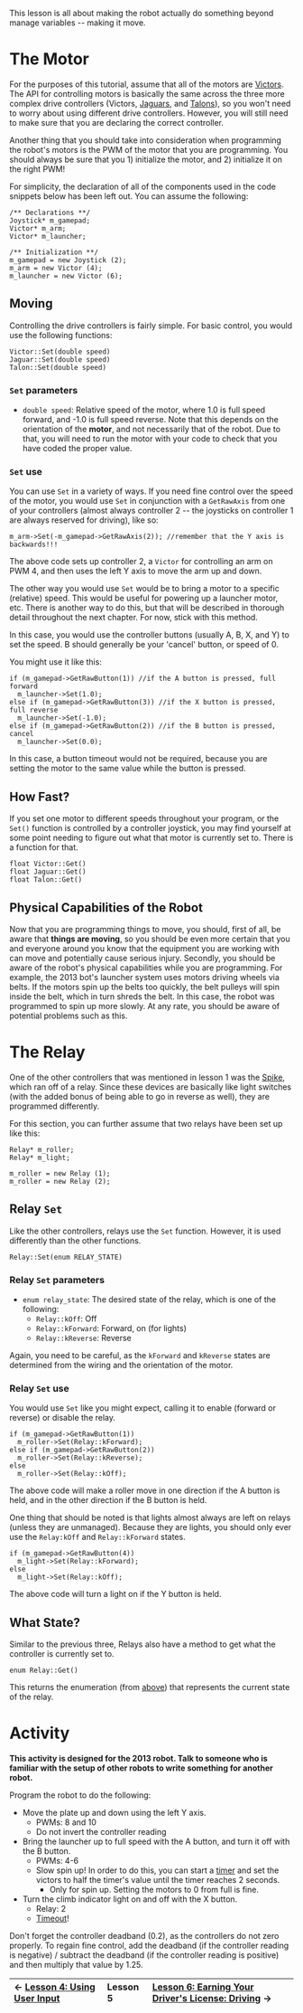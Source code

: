 This lesson is all about making the robot actually do something beyond manage variables -- making it move.



# The Motor #

For the purposes of this tutorial, assume that all of the motors are [Victors](WPI_Lesson1#Victors.md). The API for controlling motors is basically the same across the three more complex drive controllers (Victors, [Jaguars](WPI_Lesson1#Jaguars.md), and [Talons](WPI_Lesson1#Talons.md)), so you won't need to worry about using different drive controllers. However, you will still need to make sure that you are declaring the correct controller.

Another thing that you should take into consideration when programming the robot's motors is the PWM of the motor that you are programming. You should always be sure that you 1) initialize the motor, and 2) initialize it on the right PWM!

For simplicity, the declaration of all of the components used in the code snippets below has been left out. You can assume the following:

```
/** Declarations **/
Joystick* m_gamepad;
Victor* m_arm;
Victor* m_launcher;

/** Initialization **/
m_gamepad = new Joystick (2);
m_arm = new Victor (4);
m_launcher = new Victor (6);
```

## Moving ##

Controlling the drive controllers is fairly simple. For basic control, you would use the following functions:

```
Victor::Set(double speed)
Jaguar::Set(double speed)
Talon::Set(double speed)
```

### `Set` parameters ###

  * `double speed`: Relative speed of the motor, where 1.0 is full speed forward, and -1.0 is full speed reverse. Note that this depends on the orientation of the **motor**, and not necessarily that of the robot. Due to that, you will need to run the motor with your code to check that you have coded the proper value.

### `Set` use ###

You can use `Set` in a variety of ways. If you need fine control over the speed of the motor, you would use `Set` in conjunction with a `GetRawAxis` from one of your controllers (almost always controller 2 -- the joysticks on controller 1 are always reserved for driving), like so:

```
m_arm->Set(-m_gamepad->GetRawAxis(2)); //remember that the Y axis is backwards!!!
```

The above code sets up controller 2, a `Victor` for controlling an arm on PWM 4, and then uses the left Y axis to move the arm up and down.

The other way you would use `Set` would be to bring a motor to a specific (relative) speed. This would be useful for powering up a launcher motor, etc. There is another way to do this, but that will be described in thorough detail throughout the next chapter. For now, stick with this method.

In this case, you would use the controller buttons (usually A, B, X, and Y) to set the speed. B should generally be your 'cancel' button, or speed of 0.

You might use it like this:

```
if (m_gamepad->GetRawButton(1)) //if the A button is pressed, full forward
  m_launcher->Set(1.0);
else if (m_gamepad->GetRawButton(3)) //if the X button is pressed, full reverse
  m_launcher->Set(-1.0);
else if (m_gamepad->GetRawButton(2)) //if the B button is pressed, cancel
  m_launcher->Set(0.0);
```

In this case, a button timeout would not be required, because you are setting the motor to the same value while the button is pressed.

## How Fast? ##

If you set one motor to different speeds throughout your program, or the `Set()` function is controlled by a controller joystick, you may find yourself at some point needing to figure out what that motor is currently set to. There is a function for that.

```
float Victor::Get()
float Jaguar::Get()
float Talon::Get()
```

## Physical Capabilities of the Robot ##

Now that you are programming things to move, you should, first of all, be aware that **things are moving**, so you should be even more certain that you and everyone around you know that the equipment you are working with can move and potentially cause serious injury. Secondly, you should be aware of the robot's physical capabilities while you are programming. For example, the 2013 bot's launcher system uses motors driving wheels via belts. If the motors spin up the belts too quickly, the belt pulleys will spin inside the belt, which in turn shreds the belt. In this case, the robot was programmed to spin up more slowly. At any rate, you should be aware of potential problems such as this.

# The Relay #

One of the other controllers that was mentioned in lesson 1 was the [Spike](WPI_Lesson1#Spikes%2FRelays.md), which ran off of a relay. Since these devices are basically like light switches (with the added bonus of being able to go in reverse as well), they are programmed differently.

For this section, you can further assume that two relays have been set up like this:

```
Relay* m_roller;
Relay* m_light;

m_roller = new Relay (1);
m_roller = new Relay (2);
```

## Relay `Set` ##

Like the other controllers, relays use the `Set` function. However, it is used differently than the other functions.

```
Relay::Set(enum RELAY_STATE)
```

### Relay `Set` parameters ###

  * `enum relay_state`: The desired state of the relay, which is one of the following:
    * `Relay::kOff`: Off
    * `Relay::kForward`: Forward, on (for lights)
    * `Relay::kReverse`: Reverse

Again, you need to be careful, as the `kForward` and `kReverse` states are determined from the wiring and the orientation of the motor.

### Relay `Set` use ###

You would use `Set` like you might expect, calling it to enable (forward or reverse) or disable the relay.

```
if (m_gamepad->GetRawButton(1))
  m_roller->Set(Relay::kForward);
else if (m_gamepad->GetRawButton(2))
  m_roller->Set(Relay::kReverse);
else
  m_roller->Set(Relay::kOff);
```

The above code will make a roller move in one direction if the A button is held, and in the other direction if the B button is held.

One thing that should be noted is that lights almost always are left on relays (unless they are unmanaged). Because they are lights, you should only ever use the `Relay:kOff` and `Relay::kForward` states.

```
if (m_gamepad->GetRawButton(4))
  m_light->Set(Relay::kForward);
else
  m_light->Set(Relay::kOff);
```

The above code will turn a light on if the Y button is held.

## What State? ##

Similar to the previous three, Relays also have a method to get what the controller is currently set to.

```
enum Relay::Get()
```

This returns the enumeration (from [above](WPI_Lesson5#Relay_Set_Use.md)) that represents the current state of the relay.

# Activity #

**This activity is designed for the 2013 robot. Talk to someone who is familiar with the setup of other robots to write something for another robot.**

Program the robot to do the following:

  * Move the plate up and down using the left Y axis.
    * PWMs: 8 and 10
    * Do not invert the controller reading
  * Bring the launcher up to full speed with the A button, and turn it off with the B button.
    * PWMs: 4-6
    * Slow spin up! In order to do this, you can start a [timer](WPI_TipsAndTricks#Timers.md) and set the victors to half the timer's value until the timer reaches 2 seconds.
      * Only for spin up. Setting the motors to 0 from full is fine.
  * Turn the climb indicator light on and off with the X button.
    * Relay: 2
    * [Timeout](WPI_TipsAndTricks#Timeouts.md)!

Don't forget the controller deadband (0.2), as the controllers do not zero properly. To regain fine control, add the deadband (if the controller reading is negative) / subtract the deadband (if the controller reading is positive) and then multiply that value by 1.25.

| ← [Lesson 4: Using User Input](WPI_Lesson4.md) | **Lesson 5** | [Lesson 6: Earning Your Driver's License: Driving](WPI_Lesson6.md) → |
|:-------------------------------------------------|:-------------|:-----------------------------------------------------------------------|